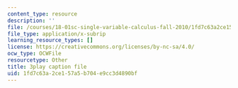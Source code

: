 ```yaml
---
content_type: resource
description: ''
file: /courses/18-01sc-single-variable-calculus-fall-2010/1fd7c63a2ce157a5b704e9cc3d4890bf_7EKztFcTiUU.vtt
file_type: application/x-subrip
learning_resource_types: []
license: https://creativecommons.org/licenses/by-nc-sa/4.0/
ocw_type: OCWFile
resourcetype: Other
title: 3play caption file
uid: 1fd7c63a-2ce1-57a5-b704-e9cc3d4890bf
---
```

